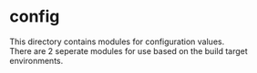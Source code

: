 # config
This directory contains modules for configuration values.  
There are 2 seperate modules for use based on the build target environments.  